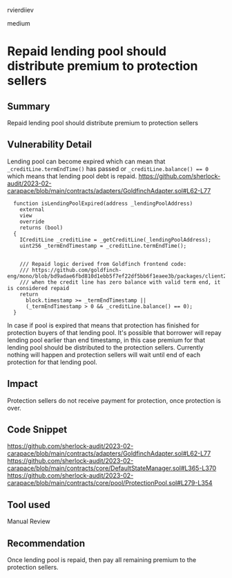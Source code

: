 rvierdiiev

medium

# Repaid lending pool should distribute premium to protection sellers

## Summary
Repaid lending pool should distribute premium to protection sellers
## Vulnerability Detail
Lending pool can become expired which can mean that `_creditLine.termEndTime()` has passed or `_creditLine.balance() == 0` which means that lending pool debt is repaid.
https://github.com/sherlock-audit/2023-02-carapace/blob/main/contracts/adapters/GoldfinchAdapter.sol#L62-L77
```solidity
  function isLendingPoolExpired(address _lendingPoolAddress)
    external
    view
    override
    returns (bool)
  {
    ICreditLine _creditLine = _getCreditLine(_lendingPoolAddress);
    uint256 _termEndTimestamp = _creditLine.termEndTime();


    /// Repaid logic derived from Goldfinch frontend code:
    /// https://github.com/goldfinch-eng/mono/blob/bd9adae6fbd810d1ebb5f7ef22df5bb6f1eaee3b/packages/client2/lib/pools/index.ts#L54
    /// when the credit line has zero balance with valid term end, it is considered repaid
    return
      block.timestamp >= _termEndTimestamp ||
      (_termEndTimestamp > 0 && _creditLine.balance() == 0);
  }
```

In case if pool is expired that means that protection has finished for protection buyers of that lending pool.
It's possible that borrower will repay lending pool earlier than end timestamp, in this case premium for that lending pool should be distributed to the protection sellers.
Currently nothing will happen and protection sellers will wait until end of each protection for that lending pool.
## Impact
Protection sellers do not receive payment for protection, once protection is over.
## Code Snippet
https://github.com/sherlock-audit/2023-02-carapace/blob/main/contracts/adapters/GoldfinchAdapter.sol#L62-L77
https://github.com/sherlock-audit/2023-02-carapace/blob/main/contracts/core/DefaultStateManager.sol#L365-L370
https://github.com/sherlock-audit/2023-02-carapace/blob/main/contracts/core/pool/ProtectionPool.sol#L279-L354
## Tool used

Manual Review

## Recommendation
Once lending pool is repaid, then pay all remaining premium to the protection sellers.